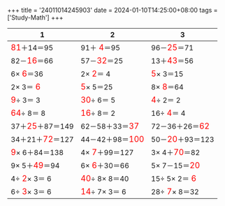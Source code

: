+++ 
title = '24011014245903' 
date = 2024-01-10T14:25:00+08:00 
tags = ['Study-Math'] 
+++ 

1 | 2 | 3 
-- | -- | -- 
<font color=red size=4>81</font>＋14＝95 | 91＋<font color=red size=4> 4</font>＝95 | 96－<font color=red size=4>25</font>＝71 
82－<font color=red size=4>16</font>＝66 | 57－<font color=red size=4>32</font>＝25 | 13＋<font color=red size=4>43</font>＝56 
 6×<font color=red size=4> 6</font>＝36 |  2×<font color=red size=4> 2</font>＝ 4 | <font color=red size=4> 5</font>× 3＝15 
 2× 3＝<font color=red size=4> 6</font> | <font color=red size=4> 5</font>× 5＝25 |  8×<font color=red size=4> 8</font>＝64 
<font color=red size=4> 9</font>÷ 3＝ 3 | <font color=red size=4>30</font>÷ 6＝ 5 | <font color=red size=4> 4</font>÷ 2＝ 2 
<font color=red size=4>64</font>÷ 8＝ 8 | <font color=red size=4>16</font>÷ 8＝ 2 | 16÷<font color=red size=4> 4</font>＝ 4 
37＋<font color=red size=4>25</font>＋87＝149 | 62－58＋33＝<font color=red size=4>37</font> | 72－36＋26＝<font color=red size=4>62</font> 
34＋21＋<font color=red size=4>72</font>＝127 | 44－42＋98＝<font color=red size=4>100</font> | 50－<font color=red size=4>20</font>＋93＝123 
<font color=red size=4> 9</font>× 6＋84＝138 |  4×<font color=red size=4> 7</font>＋99＝127 |  3× 4＋<font color=red size=4>70</font>＝82 
 9× 5＋<font color=red size=4>49</font>＝94 |  6×<font color=red size=4> 6</font>＋30＝66 |  5× 7－15＝<font color=red size=4>20</font> 
 4÷<font color=red size=4> 2</font>× 3＝ 6 | <font color=red size=4>40</font>÷ 8× 8＝40 | 15÷ 5× 2＝<font color=red size=4> 6</font> 
 6÷<font color=red size=4> 3</font>× 3＝ 6 | <font color=red size=4>14</font>÷ 7× 3＝ 6 | 28÷<font color=red size=4> 7</font>× 8＝32 

